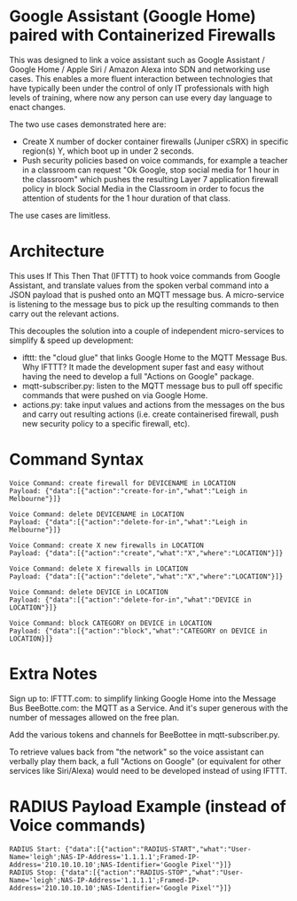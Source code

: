 # Google Assistant (Google Home) paired with Containerized Firewalls

This was designed to link a voice assistant such as Google Assistant / Google Home / Apple Siri / Amazon Alexa into SDN and networking use cases. This enables a more fluent interaction between technologies that have typically been under the control of only IT professionals  with high levels of training, where now any person can use every day language to enact changes.

The two use cases demonstrated here are:
- Create X number of docker container firewalls (Juniper cSRX) in specific region(s) Y, which boot up in under 2 seconds.
- Push security policies based on voice commands, for example a teacher in a classroom can request "Ok Google, stop social media for 1 hour in the classroom" which pushes the resulting Layer 7 application firewall policy in block Social Media in the Classroom in order to focus the attention of students for the 1 hour duration of that class. 

The use cases are limitless. 

# Architecture 

This uses If This Then That (IFTTT) to hook voice commands from Google Assistant, and translate values from the spoken verbal command into a JSON payload that is pushed onto an MQTT message bus. A micro-service is listening to the message bus to pick up the resulting commands to then carry out the relevant actions. 

This decouples the solution into a couple of independent micro-services to simplify & speed up development:
- ifttt: the "cloud glue" that links Google Home to the MQTT Message Bus. Why IFTTT? It made the development super fast and easy without having the need to develop a full "Actions on Google" package. 
- mqtt-subscriber.py: listen to the MQTT message bus to pull off specific commands that were pushed on via Google Home.
- actions.py: take input values and actions from the messages on the bus and carry out resulting actions (i.e. create containerised firewall, push new security policy to a specific firewall, etc). 

# Command Syntax

	Voice Command: create firewall for DEVICENAME in LOCATION
	Payload: {"data":[{"action":"create-for-in","what":"Leigh in Melbourne"}]}

	Voice Command: delete DEVICENAME in LOCATION
	Payload: {"data":[{"action":"delete-for-in","what":"Leigh in Melbourne"}]}

	Voice Command: create X new firewalls in LOCATION
	Payload: {"data":[{"action":"create","what":"X","where":"LOCATION"}]}

	Voice Command: delete X firewalls in LOCATION
	Payload: {"data":[{"action":"delete","what":"X","where":"LOCATION"}]} 

	Voice Command: delete DEVICE in LOCATION
	Payload: {"data":[{"action":"delete-for-in","what":"DEVICE in LOCATION"}]}

	Voice Command: block CATEGORY on DEVICE in LOCATION
	Payload: {"data":[{"action":"block","what":"CATEGORY on DEVICE in LOCATION}]}


# Extra Notes

Sign up to:
  IFTTT.com: to simplify linking Google Home into the Message Bus
  BeeBotte.com: the MQTT as a Service. And it's super generous with the number of messages allowed on the free plan. 
  
Add the various tokens and channels for BeeBottee in mqtt-subscriber.py. 

To retrieve values back from "the network" so the voice assistant can verbally play them back, a full "Actions on Google" (or equivalent for other services like Siri/Alexa) would need to be developed instead of using IFTTT. 

# RADIUS Payload Example (instead of Voice commands)

	RADIUS Start: {"data":[{"action":"RADIUS-START","what":"User-Name='leigh';NAS-IP-Address='1.1.1.1';Framed-IP-Address='210.10.10.10';NAS-Identifier='Google Pixel'"}]} 
	RADIUS Stop: {"data":[{"action":"RADIUS-STOP","what":"User-Name='leigh';NAS-IP-Address='1.1.1.1';Framed-IP-Address='210.10.10.10';NAS-Identifier='Google Pixel'"}]}
